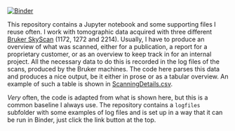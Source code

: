 [![Binder](https://mybinder.org/badge_logo.svg)](https://mybinder.org/v2/gh/habi/BrukerSkyScanLogfileRuminator/HEAD?labpath=LogfileRuminator.ipynb)

This repository contains a Jupyter notebook and some supporting files I reuse often.
I work with tomographic data acquired with three different [Bruker SkyScan](https://www.bruker.com/en/products-and-solutions/preclinical-imaging/micro-ct.html) (1172, 1272 and 2214).
Usually, I have to produce an overview of what was scanned, either for a publication, a report for a proprietary customer, or as an overview to keep track in for an internal project.
All the necessary data to do this is recorded in the log files of the scans, produced by the Bruker machines.
The code here parses this data and produces a nice output, be it either in prose or as a tabular overview.
An example of such a table is shown in [ScanningDetails.csv](ScanningDetails.csv).

*Very* often, the code is adapted from what is shown here, but this is a common baseline I always use.
The repository contains a `logfiles` subfolder with some examples of log files and is set up in a way that it can be run in Binder, just click the link button at the top.
